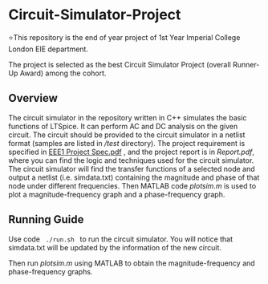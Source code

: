 # Circuit-Simulator-Project
:star:This repository is the end of year project of 1st Year Imperial College London EIE department. 

The project is selected as the best Circuit Simulator Project (overall Runner-Up Award) among the cohort. 

## Overview
The circuit simulator in the repository written in C++ simulates the basic functions of LTSpice. It can perform AC and DC analysis on the given circuit. The circuit should be provided to the circuit simulator in a netlist format (samples are listed in */test* directory). The project requirement is specified in [EEE1 Project Spec.pdf](doc/EEE1%20Project%20Spec.pdf) , and the project report is in *Report.pdf*, where you can find the logic and techniques used for the circuit simulator. The circuit simulator will find the transfer functions of a selected node and output a netlist (i.e. simdata.txt) containing the magnitude and phase of that node under different frequencies. Then MATLAB code *plotsim.m* is used to plot a magnitude-frequency graph and a phase-frequency graph.

## Running Guide
Use code <code> ./run.sh </code> to run the circuit simulator. You will notice that simdata.txt will be updated by the information of the new circuit.

Then run *plotsim.m* using MATLAB to obtain the magnitude-frequency and phase-frequency graphs.
